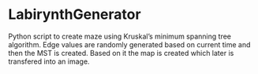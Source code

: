 # LabirynthGenerator
Python script to create maze using Kruskal’s minimum spanning tree algorithm. Edge values are randomly generated based on current time and then the MST is created. Based on it the map is created which later is transfered into an image.


